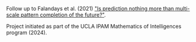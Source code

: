 Follow up to Falandays et al. (2021) ["Is prediction nothing more than multi-scale pattern completion of the future?"](https://www.sciencedirect.com/science/article/pii/S0006899321004352?via%3Dihub).

Project initiated as part of the UCLA IPAM Mathematics of Intelligences program (2024).
